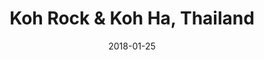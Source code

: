 ---
title: Koh Rock & Koh Ha, Thailand
date: 2018-01-25
countries:
  - Thailand
resources:
  - src: feature.jpg
    params: 
      weight: 0
  - src: DSCF9134.jpg
    params: 
      weight: 1
  - src: DSCF9088.jpg
    params: 
      weight: 2
  - src: DSCF9119.jpg
    params: 
      weight: 2
  - src: DSCF9108.jpg
    params: 
      weight: 3
  - src: DSCF9008.jpg
    params: 
      weight: 4
  - src: DSCF9092.jpg
    params: 
      weight: 5
  - src: DSCF9147.jpg
    params: 
      weight: 6
  - src: DSCF9151.jpg
    params: 
      weight: 7
  - src: DSCF9189.jpg
    params: 
      weight: 8
---